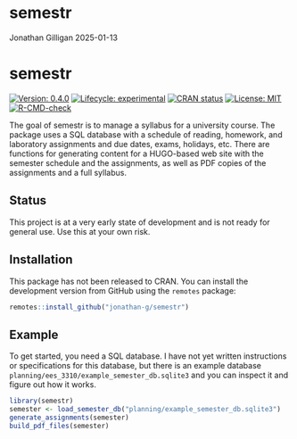 semestr
================
Jonathan Gilligan
2025-01-13

<!-- README.md is generated from README.Rmd. Please edit that file -->

# semestr

<!-- badges: start -->

[![Version:
0.4.0](https://img.shields.io/github/r-package/v/jonathan-g/semestr?label=version)](https://github.com/jonathan-g/semestr/releases/tag/v0.4.0)
[![Lifecycle:
experimental](https://img.shields.io/badge/lifecycle-experimental-orange.svg)](https://www.tidyverse.org/lifecycle/#experimental)
[![CRAN
status](https://www.r-pkg.org/badges/version/semestr)](https://CRAN.R-project.org/package=semestr)
[![License:
MIT](https://img.shields.io/badge/License-MIT-yellow.svg)](https://opensource.org/licenses/MIT)
[![R-CMD-check](https://github.com/jonathan-g/semestr/workflows/R-CMD-check/badge.svg)](https://github.com/jonathan-g/semestr/actions)
<!-- badges: end -->

The goal of semestr is to manage a syllabus for a university course. The
package uses a SQL database with a schedule of reading, homework, and
laboratory assignments and due dates, exams, holidays, etc. There are
functions for generating content for a HUGO-based web site with the
semester schedule and the assignments, as well as PDF copies of the
assignments and a full syllabus.

## Status

This project is at a very early state of development and is not ready
for general use. Use this at your own risk.

## Installation

This package has not been released to CRAN. You can install the
development version from GitHub using the `remotes` package:

``` r
remotes::install_github("jonathan-g/semestr")
```

## Example

To get started, you need a SQL database. I have not yet written
instructions or specifications for this database, but there is an
example database `planning/ees_3310/example_semester_db.sqlite3` and you
can inspect it and figure out how it works.

``` r
library(semestr)
semester <- load_semester_db("planning/example_semester_db.sqlite3")
generate_assignments(semester)
build_pdf_files(semester)
```
